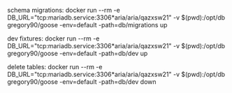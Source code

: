 schema migrations:
docker run --rm -e DB_URL="tcp:mariadb.service:3306*aria/aria/qazxsw21" -v $(pwd):/opt/db gregory90/goose -env=default -path=db/migrations up

dev fixtures:
docker run --rm -e DB_URL="tcp:mariadb.service:3306*aria/aria/qazxsw21" -v $(pwd):/opt/db gregory90/goose -env=default -path=db/dev up

delete tables:
docker run --rm -e DB_URL="tcp:mariadb.service:3306*aria/aria/qazxsw21" -v $(pwd):/opt/db gregory90/goose -env=default -path=db/dev down
